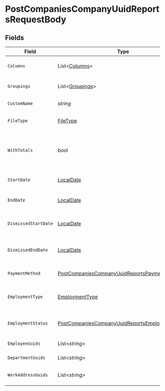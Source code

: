 # PostCompaniesCompanyUuidReportsRequestBody


## Fields

| Field                                                                                                                       | Type                                                                                                                        | Required                                                                                                                    | Description                                                                                                                 | Example                                                                                                                     |
| --------------------------------------------------------------------------------------------------------------------------- | --------------------------------------------------------------------------------------------------------------------------- | --------------------------------------------------------------------------------------------------------------------------- | --------------------------------------------------------------------------------------------------------------------------- | --------------------------------------------------------------------------------------------------------------------------- |
| `Columns`                                                                                                                   | List<[Columns](../../Models/Requests/Columns.md)>                                                                           | :heavy_check_mark:                                                                                                          | Columns to include in the report                                                                                            |                                                                                                                             |
| `Groupings`                                                                                                                 | List<[Groupings](../../Models/Requests/Groupings.md)>                                                                       | :heavy_check_mark:                                                                                                          | How to group the report                                                                                                     |                                                                                                                             |
| `CustomName`                                                                                                                | *string*                                                                                                                    | :heavy_minus_sign:                                                                                                          | The title of the report                                                                                                     |                                                                                                                             |
| `FileType`                                                                                                                  | [FileType](../../Models/Requests/FileType.md)                                                                               | :heavy_check_mark:                                                                                                          | The type of file to generate                                                                                                |                                                                                                                             |
| `WithTotals`                                                                                                                | *bool*                                                                                                                      | :heavy_minus_sign:                                                                                                          | Whether to include subtotals and grand totals in the report                                                                 |                                                                                                                             |
| `StartDate`                                                                                                                 | [LocalDate](https://nodatime.org/3.1.x/api/NodaTime.LocalDate.html)                                                         | :heavy_minus_sign:                                                                                                          | Start date of data to filter by                                                                                             | 2024-01-01                                                                                                                  |
| `EndDate`                                                                                                                   | [LocalDate](https://nodatime.org/3.1.x/api/NodaTime.LocalDate.html)                                                         | :heavy_minus_sign:                                                                                                          | End date of data to filter by                                                                                               | 2024-04-01                                                                                                                  |
| `DismissedStartDate`                                                                                                        | [LocalDate](https://nodatime.org/3.1.x/api/NodaTime.LocalDate.html)                                                         | :heavy_minus_sign:                                                                                                          | Dismissed start date of employees to filter by                                                                              | 2024-01-01                                                                                                                  |
| `DismissedEndDate`                                                                                                          | [LocalDate](https://nodatime.org/3.1.x/api/NodaTime.LocalDate.html)                                                         | :heavy_minus_sign:                                                                                                          | Dismissed end date of employees to filter by                                                                                | 2024-04-01                                                                                                                  |
| `PaymentMethod`                                                                                                             | [PostCompaniesCompanyUuidReportsPaymentMethod](../../Models/Requests/PostCompaniesCompanyUuidReportsPaymentMethod.md)       | :heavy_minus_sign:                                                                                                          | Payment method to filter by                                                                                                 |                                                                                                                             |
| `EmploymentType`                                                                                                            | [EmploymentType](../../Models/Requests/EmploymentType.md)                                                                   | :heavy_minus_sign:                                                                                                          | Employee employment type to filter by                                                                                       |                                                                                                                             |
| `EmploymentStatus`                                                                                                          | [PostCompaniesCompanyUuidReportsEmploymentStatus](../../Models/Requests/PostCompaniesCompanyUuidReportsEmploymentStatus.md) | :heavy_minus_sign:                                                                                                          | Employee employment status to filter by                                                                                     |                                                                                                                             |
| `EmployeeUuids`                                                                                                             | List<*string*>                                                                                                              | :heavy_minus_sign:                                                                                                          | Employees to filter by                                                                                                      |                                                                                                                             |
| `DepartmentUuids`                                                                                                           | List<*string*>                                                                                                              | :heavy_minus_sign:                                                                                                          | Departments to filter by                                                                                                    |                                                                                                                             |
| `WorkAddressUuids`                                                                                                          | List<*string*>                                                                                                              | :heavy_minus_sign:                                                                                                          | Work addresses to filter by                                                                                                 |                                                                                                                             |